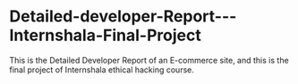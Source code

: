 # Detailed-developer-Report---Internshala-Final-Project
This is the Detailed Developer Report of an E-commerce site, and this is the final project of Internshala ethical hacking course.
